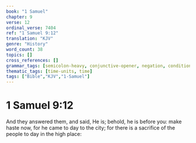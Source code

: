 ```yaml
---
book: "1 Samuel"
chapter: 9
verse: 12
ordinal_verse: 7404
ref: "1 Samuel 9:12"
translation: "KJV"
genre: "History"
word_count: 38
topics: []
cross_references: []
grammar_tags: [semicolon-heavy, conjunctive-opener, negation, conditional]
thematic_tags: [time-units, time]
tags: ["Bible","KJV","1-Samuel"]
---
```


# 1 Samuel 9:12

And they answered them, and said, He is; behold, he is before you: make haste now, for he came to day to the city; for there is a sacrifice of the people to day in the high place:
